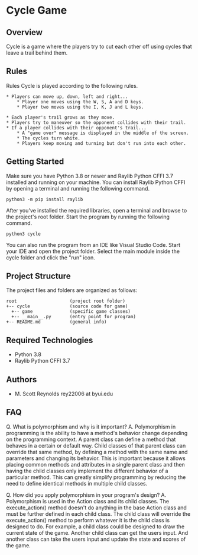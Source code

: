 # Cycle Game

## Overview

Cycle is a game where the players try to cut each other off using cycles that leave a trail behind them.

## Rules

Rules
Cycle is played according to the following rules.

    * Players can move up, down, left and right...
        * Player one moves using the W, S, A and D keys.
        * Player two moves using the I, K, J and L keys.

    * Each player's trail grows as they move.
    * Players try to maneuver so the opponent collides with their trail.
    * If a player collides with their opponent's trail...
        * A "game over" message is displayed in the middle of the screen.
        * The cycles turn white.
        * Players keep moving and turning but don't run into each other.

## Getting Started

Make sure you have Python 3.8 or newer and Raylib Python CFFI 3.7 installed and running on your machine. You can install Raylib Python CFFI by opening a terminal and running the following command.

```
python3 -m pip install raylib
```

After you've installed the required libraries, open a terminal and browse to the project's root folder. Start the program by running the following command.

```
python3 cycle
```

You can also run the program from an IDE like Visual Studio Code. Start your IDE and open the 
project folder. Select the main module inside the cycle folder and click the "run" icon.

## Project Structure

The project files and folders are organized as follows:

```
root                    (project root folder)
+-- cycle               (source code for game)
  +-- game              (specific game classes)
  +-- __main__.py       (entry point for program)
+-- README.md           (general info)
```

## Required Technologies

* Python 3.8
* Raylib Python CFFI 3.7

## Authors

* M. Scott Reynolds rey22006 at byui.edu

## FAQ

Q. What is polymorphism and why is it important?
A. Polymorphism in programming is the ability to have a method's behavior change depending on the programming context. A parent class can define a method that behaves in a certain or default way. Child classes of that parent class can override that same method, by defining a method with the same name and parameters and changing its behavior. This is important because it allows placing common methods and attributes in a single parent class and then having the child classes only implement the different behavior of a particular method. This can greatly simplify programming by reducing the need to define identical methods in multiple child classes.

Q. How did you apply polymorphism in your program's design?
A. Polymorphism is used in the Action class and its child classes. The execute_action() method doesn't do anything in the base Action class and must be further defined in each child class. The child class will override the execute_action() method to perform whatever it is the child class is designed to do. For example, a child class could be designed to draw the current state of the game. Another child class can get the users input. And another class can take the users input and update the state and scores of the game.


      

